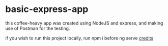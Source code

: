# basic-express-app
this coffee-heavy app was created using NodeJS and express, and making use of Postman for the testing.

if you wish to run this project locally, run npm i before ng serve [credits](https://stackoverflow.com/a/50701585/22042469)
